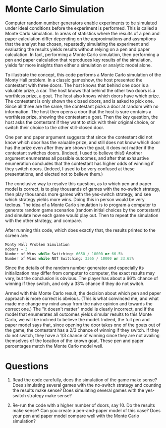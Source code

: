 # Monte Carlo Simulation

Computer random number generators enable experiments to be simulated under ideal conditions before the experiment is performed. This is called a Monte Carlo simulation. In areas of statistics where the results of a pen and paper calculation differ depending on the approximations and assmptions that the analyst has chosen, repeatedly simulating the experiment and evaluating the results yields results without relying on a pen and paper calculation. In fact, performing a Monte Carlo simulation, then performing a pen and paper calculation that reproduces key results of the simulation, yields far more insights than either a simulation or analytic model alone.

To illustrate the concept, this code performs a Monte Carlo simulation of the Monty Hall problem. In a classic gameshow, the host presented the contestant with three doors. The host knows that behind one door is a valuable prize, a car. The host knows that behind the other two doors is a worthless prize, a goat. The host also knows which doors have which prize. The contestant is only shown the closed doors, and is asked to pick one. Since all three are the same, the contestant picks a door at random with no information. The host then opens a door that the host is sure contains a worthless prize, showing the contestant a goat. Then the key question, the host asks the contestant if they want to stick with their original choice, or switch their choice to the other still-closed door.

One pen and paper argument suggests that since the contestant did not know which door has the valuable prize, and still does not know which door has the prize even after they are shown the goat, it does not matter if the contestant switches doors. (Indeed, I used to believe this!) Another argument enumerates all possible outcomes, and after that exhaustive enumeration concludes that the contestant has higher odds of winning if they switch doors. (Indeed, I used to be very confused at these presentations, and elected not to believe them.)

The conclusive way to resolve this question, as to which pen and paper model is correct, is to play thousands of games with the no-switch strategy, then play thousands more games with the yes-switch strategy, and see which strategy yields more wins. Doing this in person would be very tedious. The idea of a Monte Carlo simulation is to program a computer to generate random game scenarios (random initial choices by the contestant) and simulate how each game would play out. Then to repeat the simulation with the other strategy, and compare.

After running this code, which does exactly that, the results printed to the screen are:

```python
Monty Hall Problem Simulation
ndoors = 3
Number of Wins while Switching: 6650 / 10000 or 66.5%
Number of Wins while NOT Switching: 3365 / 10000 or 33.65%
```

Since the details of the random number generator and especially its initialization may differ from computer to computer, the exact results may vary, but the conclusion is obvious. The player has about a 66% chance of winning if they switch, and only a 33% chance if they do not switch.

Armed with this Monte Carlo result, the decision about which pen and paper approach is more correct is obvious. (This is what convinced me, and what made me change my mind away from the naive opinion and towards the correct one.) The "it doesn't matter" model is clearly incorrect, and if the model that enumerates all outcomes yields simular results to this Monte Carlo, we will be inclined to believe the model. Indeed, the full pen and paper model says that, since opening the door takes one of the goats out of the game, the contestant has a 2/3 chance of winning if they switch. If they do not switch, they have a 1/3 chance of winning since they are not availing themselves of the location of the known goat. These pen and paper percentages match the Monte Carlo model well.

# Questions

1) Read the code carefully, does the simulation of the game make sense? Does simulating several games with the no-switch strategy and counting the results make sense? Does simulating several games with the yes-switch strategy make sense?

2) Re-run the code with a higher number of doors, say 10. Do the results make sense? Can you create a pen-and-paper model of this case? Does your pen and paper model compare well with the Monte Carlo simulation?

